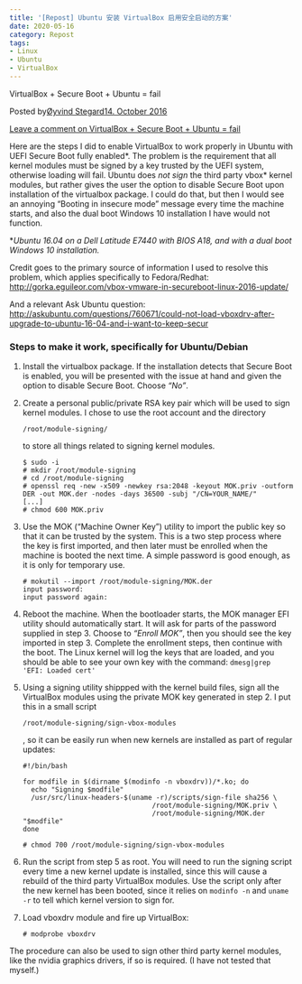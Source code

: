 ```yaml
---
title: '[Repost] Ubuntu 安装 VirtualBox 启用安全启动的方案'
date: 2020-05-16
category: Repost
tags: 
- Linux
- Ubuntu
- VirtualBox
---
```

VirtualBox + Secure Boot + Ubuntu = fail
<!--more-->

Posted by[Øyvind Stegard](https://stegard.net/author/oyvind/)[14. October 2016](https://stegard.net/2016/10/virtualbox-secure-boot-ubuntu-fail/) 			

[Leave a comment on VirtualBox + Secure Boot + Ubuntu = fail](https://stegard.net/2016/10/virtualbox-secure-boot-ubuntu-fail/#respond)	 

Here are the steps I did to enable VirtualBox to work properly in  Ubuntu with UEFI Secure Boot fully enabled*. The problem is the  requirement that all kernel modules must be signed by a key trusted by  the UEFI system, otherwise loading will fail. Ubuntu does *not sign* the third party vbox* kernel modules, but rather gives the user the  option to disable Secure Boot upon installation of the virtualbox  package. I could do that, but then I would see an annoying “Booting in  insecure mode” message every time the machine starts, and also the dual  boot Windows 10 installation I have would not function.

**Ubuntu 16.04 on a Dell Latitude E7440 with BIOS A18, and with a dual boot Windows 10 installation.*

Credit goes to the primary source of information I used to resolve this problem, which applies specifically to Fedora/Redhat:
 http://gorka.eguileor.com/vbox-vmware-in-secureboot-linux-2016-update/

And a relevant Ask Ubuntu question:
 http://askubuntu.com/questions/760671/could-not-load-vboxdrv-after-upgrade-to-ubuntu-16-04-and-i-want-to-keep-secur

### Steps to make it work, specifically for Ubuntu/Debian

1. Install the virtualbox package. If the installation detects that  Secure Boot is enabled, you will be presented with the issue at hand and given the option to disable Secure Boot. Choose *“No”*.

2. Create a personal public/private RSA key pair which will be used to  sign kernel modules. I chose to use the root account and the directory 

   ```
   /root/module-signing/
   ```

    to store all things related to signing kernel modules.

   ```
   $ sudo -i
   # mkdir /root/module-signing
   # cd /root/module-signing
   # openssl req -new -x509 -newkey rsa:2048 -keyout MOK.priv -outform DER -out MOK.der -nodes -days 36500 -subj "/CN=YOUR_NAME/"
   [...]
   # chmod 600 MOK.priv
   ```

3. Use the MOK (“Machine Owner Key”) utility to import the public key  so that it can be trusted by the system. This is a two step process  where the key is first imported, and then later must be enrolled when  the machine is booted the next time. A simple password is good enough,  as it is only for temporary use.

   ```
   # mokutil --import /root/module-signing/MOK.der
   input password:
   input password again:
   ```

4. Reboot the machine. When the bootloader starts, the MOK manager EFI  utility should automatically start. It will ask for parts of the  password supplied in step 3. Choose to *“Enroll MOK”*, then you  should see the key imported in step 3. Complete the enrollment steps,  then continue with the boot. The Linux kernel will log the keys that are loaded, and you should be able to see your own key with the command: `dmesg|grep 'EFI: Loaded cert'`

5. Using a signing utility shippped with the kernel build files, sign  all the VirtualBox modules using the private MOK key generated in step  2. I put this in a small script 

   ```
   /root/module-signing/sign-vbox-modules
   ```

   , so it can be easily run when new kernels are installed as part of regular updates:

   ```
   #!/bin/bash
   
   for modfile in $(dirname $(modinfo -n vboxdrv))/*.ko; do
     echo "Signing $modfile"
     /usr/src/linux-headers-$(uname -r)/scripts/sign-file sha256 \
                                   /root/module-signing/MOK.priv \
                                   /root/module-signing/MOK.der "$modfile"
   done
   ```

   ```
   # chmod 700 /root/module-signing/sign-vbox-modules
   ```

6. Run the script from step 5 as root. You will need to run the signing script every time a new kernel update is installed, since this will  cause a rebuild of the third party VirtualBox modules. Use the script  only after the new kernel has been booted, since it relies on `modinfo -n` and `uname -r` to tell which kernel version to sign for.

7. Load vboxdrv module and fire up VirtualBox:

   ```
   # modprobe vboxdrv
   ```

The procedure can also be used to sign other third party kernel  modules, like the nvidia graphics drivers, if so is required. (I have  not tested that myself.)